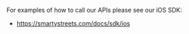 For examples of how to call our APIs please see our iOS SDK:

- https://smartystreets.com/docs/sdk/ios
